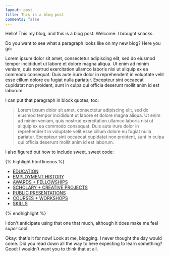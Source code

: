 ```yaml
---
layout: post
title: This is a blog post
comments: false
---
```


Hello! This my blog, and this is a blog post. Welcome: I brought snacks.

<!-- more -->

Do you want to see what a paragraph looks like on my new blog? Here you go:

Lorem ipsum dolor sit amet, consectetur adipiscing elit, sed do eiusmod tempor incididunt ut labore et dolore magna aliqua. Ut enim ad minim veniam, quis nostrud exercitation ullamco laboris nisi ut aliquip ex ea commodo consequat. Duis aute irure dolor in reprehenderit in voluptate velit esse cillum dolore eu fugiat nulla pariatur. Excepteur sint occaecat cupidatat non proident, sunt in culpa qui officia deserunt mollit anim id est laborum.

I can put that paragraph in block quotes, too: 

> Lorem ipsum dolor sit amet, consectetur adipiscing elit, sed do eiusmod tempor incididunt ut labore et dolore magna aliqua. Ut enim ad minim veniam, quis nostrud exercitation ullamco laboris nisi ut aliquip ex ea commodo consequat. Duis aute irure dolor in reprehenderit in voluptate velit esse cillum dolore eu fugiat nulla pariatur. Excepteur sint occaecat cupidatat non proident, sunt in culpa qui officia deserunt mollit anim id est laborum.

I also figured out how to include sweet, sweet code: 

{% highlight html linenos %}
<div class="tabsWrapper clear" id="t0">
<ul class="tabs">
    <li>
        <a href="#t1">EDUCATION</a></li>
    <li>
        <a href="#t2">EMPLOYMENT HISTORY</a></li>
    <li>
        <a href="#t3">AWARDS + FELLOWSHIPS</a></li>
    <li>
        <a href="#t4">SCHOLARY + CREATIVE PROJECTS</a></li>
    <li>
        <a href="#t5">PUBLIC PRESENTATIONS</a></li>
    <li>
        <a href="#t6">COURSES + WORKSHOPS</a></li>
    <li>
        <a href="#t7">SKILLS</a></li>
</ul>
</div>
{% endhighlight %}

I don't anticipate using that one that much, although it does make me feel *super* cool. 

Okay: that's it for now! Look at me, blogging. I never thought the day would come. Did you read down all the way to here expecting to learn something? Good: I wouldn't want you to think that at all.